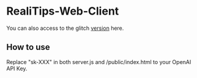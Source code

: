 # RealiTips-Web-Client
You can also access to the glitch [version](https://glitch.com/edit/#!/realitips-web-client) here.

## How to use
Replace "sk-XXX" in both server.js and /public/index.html to your OpenAI API Key.
